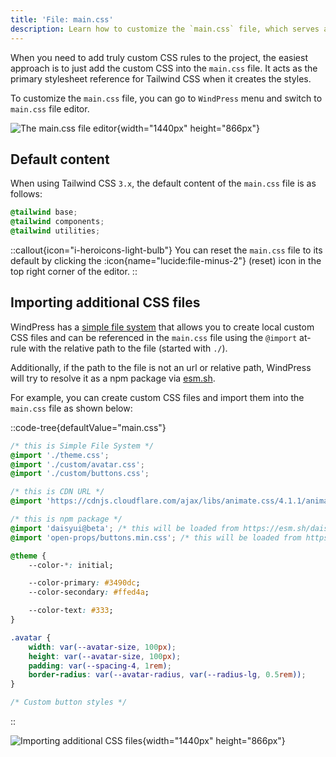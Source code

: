 ```yaml
---
title: 'File: main.css'
description: Learn how to customize the `main.css` file, which serves as the styles entry point for Tailwind CSS `3.x` in your project.
---
```


When you need to add truly custom CSS rules to the project, the easiest approach is to just add the custom CSS into the `main.css` file. It acts as the primary stylesheet reference for Tailwind CSS when it creates the styles.

To customize the `main.css` file, you can go to `WindPress` menu and switch to `main.css` file editor.

![The `main.css` file editor](/img/content/docs/configuration/file-main-css/screenshot-1.png){width="1440px" height="866px"}

## Default content

When using Tailwind CSS `3.x`, the default content of the `main.css` file is as follows:

```css [main.css]
@tailwind base;
@tailwind components;
@tailwind utilities;
```

::callout{icon="i-heroicons-light-bulb"}
You can reset the `main.css` file to its default by clicking the :icon{name="lucide:file-minus-2"} (reset) icon in the top right corner of the editor.
::

## Importing additional CSS files

WindPress has a [simple file system](/docs/guide/concepts/simple-file-system/) that allows you to create local custom CSS files and can be referenced in the `main.css` file using the `@import` at-rule with the relative path to the file (started with `./`).

Additionally, if the path to the file is not an url or relative path, WindPress will try to resolve it as a npm package via [esm.sh](https://esm.sh/).

For example, you can create custom CSS files and import them into the `main.css` file as shown below:

::code-tree{defaultValue="main.css"}

```css [main.css]
/* this is Simple File System */
@import './theme.css';
@import './custom/avatar.css';
@import './custom/buttons.css';

/* this is CDN URL */
@import 'https://cdnjs.cloudflare.com/ajax/libs/animate.css/4.1.1/animate.min.css';

/* this is npm package */
@import 'daisyui@beta'; /* this will be loaded from https://esm.sh/daisyui@beta/index.css */
@import 'open-props/buttons.min.css'; /* this will be loaded from https://esm.sh/open-props/buttons.min.css */
```

```css [theme.css]
@theme {
    --color-*: initial;

    --color-primary: #3490dc;
    --color-secondary: #ffed4a;

    --color-text: #333;
}
```

```css [custom/avatar.css]
.avatar {
    width: var(--avatar-size, 100px);
    height: var(--avatar-size, 100px);
    padding: var(--spacing-4, 1rem);
    border-radius: var(--avatar-radius, var(--radius-lg, 0.5rem));
}
```

```css [custom/buttons.css]
/* Custom button styles */
```
::

![Importing additional CSS files](/img/content/docs/configuration/file-main-css/screenshot-2.png){width="1440px" height="866px"}

